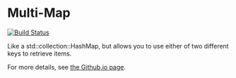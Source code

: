 # Multi-Map

[![Build Status](https://travis-ci.org/thejpster/multi-map.svg?branch=master)](https://travis-ci.org/thejpster/multi-map)

Like a std::collection::HashMap, but allows you to use either of two different keys to retrieve items.

For more details, see [the Github.io page](http://thejpster.github.io/multi-map/).

